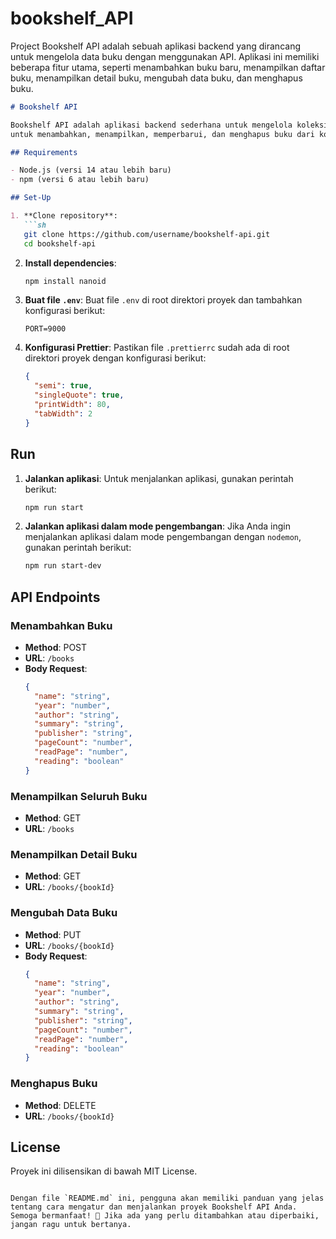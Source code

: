 # bookshelf_API
Project Bookshelf API adalah sebuah aplikasi backend yang dirancang untuk mengelola data buku dengan menggunakan API. Aplikasi ini memiliki beberapa fitur utama, seperti menambahkan buku baru, menampilkan daftar buku, menampilkan detail buku, mengubah data buku, dan menghapus buku. 

```markdown
# Bookshelf API

Bookshelf API adalah aplikasi backend sederhana untuk mengelola koleksi buku. API ini memungkinkan Anda
untuk menambahkan, menampilkan, memperbarui, dan menghapus buku dari koleksi.

## Requirements

- Node.js (versi 14 atau lebih baru)
- npm (versi 6 atau lebih baru)

## Set-Up

1. **Clone repository**:
   ```sh
   git clone https://github.com/username/bookshelf-api.git
   cd bookshelf-api
   ```

2. **Install dependencies**:
   ```sh
   npm install nanoid
   ```

3. **Buat file `.env`**:
   Buat file `.env` di root direktori proyek dan tambahkan konfigurasi berikut:
   ```env
   PORT=9000
   ```

4. **Konfigurasi Prettier**:
   Pastikan file `.prettierrc` sudah ada di root direktori proyek dengan konfigurasi berikut:
   ```json
   {
     "semi": true,
     "singleQuote": true,
     "printWidth": 80,
     "tabWidth": 2
   }
   ```

## Run

1. **Jalankan aplikasi**:
   Untuk menjalankan aplikasi, gunakan perintah berikut:
   ```sh
   npm run start
   ```

2. **Jalankan aplikasi dalam mode pengembangan**:
   Jika Anda ingin menjalankan aplikasi dalam mode pengembangan dengan `nodemon`, gunakan perintah berikut:
   ```sh
   npm run start-dev
   ```

## API Endpoints

### Menambahkan Buku
- **Method**: POST
- **URL**: `/books`
- **Body Request**:
  ```json
  {
    "name": "string",
    "year": "number",
    "author": "string",
    "summary": "string",
    "publisher": "string",
    "pageCount": "number",
    "readPage": "number",
    "reading": "boolean"
  }
  ```

### Menampilkan Seluruh Buku
- **Method**: GET
- **URL**: `/books`

### Menampilkan Detail Buku
- **Method**: GET
- **URL**: `/books/{bookId}`

### Mengubah Data Buku
- **Method**: PUT
- **URL**: `/books/{bookId}`
- **Body Request**:
  ```json
  {
    "name": "string",
    "year": "number",
    "author": "string",
    "summary": "string",
    "publisher": "string",
    "pageCount": "number",
    "readPage": "number",
    "reading": "boolean"
  }
  ```

### Menghapus Buku
- **Method**: DELETE
- **URL**: `/books/{bookId}`

## License

Proyek ini dilisensikan di bawah MIT License.
```

Dengan file `README.md` ini, pengguna akan memiliki panduan yang jelas tentang cara mengatur dan menjalankan proyek Bookshelf API Anda. Semoga bermanfaat! 🚀 Jika ada yang perlu ditambahkan atau diperbaiki, jangan ragu untuk bertanya.
